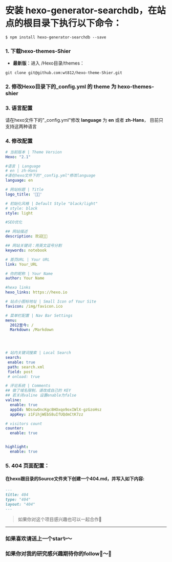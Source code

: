 # 安装 hexo-generator-searchdb，在站点的根目录下执行以下命令：

``` shell
$ npm install hexo-generator-searchdb --save
```


### 1. 下载hexo-themes-Shier

+ **最新版**：进入 /Hexo目录/themes：

``` shell
git clone git@github.com:wt812/hexo-theme-Shier.git
```

### 2. 修改Hexo目录下的_config.yml 的 **theme** 为 **hexo-themes-shier**

### 3. 语言配置

请在hexo文件下的"_config.yml"修改 **language** 为 **en** 或者 **zh-Hans**， 目前只支持这两种语言


### 4. 修改配置

````yaml
# 当前版本 | Theme Version
Hexo: "2.1"

#语言 | Language
# en | zh-Hans
#请在hexo文件下的"_config.yml"修改language
language: en

# 网站标题 | Title
logo_title: '🙏🏾'

# 初始化风格 | Default Style "black/light"
# style: black
style: light

#SEO优化

## 网站描述
description: 欢迎👏🏻

## 网站关键词：用英文逗号分割
keywords: notebook

# 首页URL | Your URL
link: Your_URL

# 你的昵称 | Your Name
author: Your Name

#hexo links
hexo_links: https://hexo.io

# 站点小图标地址 | Small Icon of Your Site
favicon: /img/favicon.ico

# 菜单栏配置 | Nav Bar Settings
menu:
  2012至今: /
  Markdown: /Markdown

  


# 站内关键词搜索 | Local Search
search:
 enable: true
 path: search.xml
 field: post
 # onload: true

# 评论系统 | Comments
## 做了域名限制，请改成自己的 KEY
## 若关闭valine 设置enable为false
valine:
  enable: true
  appId: NOsswOncKgc8HOxqo9oxIWlX-gzGzoHsz
  appKey: z1FihjWEbS8uIfUQdmCtK7zz

# visitors count
counter:
  enable: true


highlight:
  enable: true
````

### 5. 404 页面配置：

#### 在hexo跟目录的Source文件夹下创建一个404.md，并写入如下内容:

``` markdown
---
title: 404
type: "404"
layout: "404"
---
```
> 如果你对这个项目感兴趣也可以一起合作🤝

---

### 如果喜欢请送上一个star✨～

### 如果你对我的研究感兴趣期待你的follow👬～🌈

